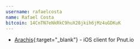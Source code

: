 ```yaml
---
username: rafaelcosta
name: Rafael Costa
bitcoin: 14CnTN7eNkRkC9huX28jkih6jMz4uGDKuK 
---
```

    
* [Arachis](https://itunes.apple.com/de/app/arachis/id1200781062?l=en&mt=8){:target="_blank"} - iOS client for Pnut.io

